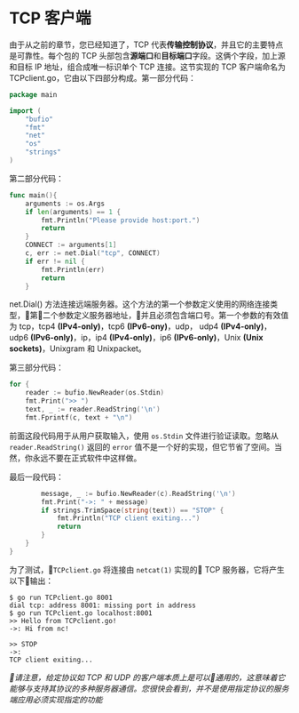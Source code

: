 # **TCP 客户端**

由于从之前的章节，您已经知道了，TCP 代表**传输控制协议**，并且它的主要特点是可靠性。每个包的 TCP 头部包含**源端口**和**目标端口**字段。这俩个字段，加上源和目标 IP 地址，组合成唯一标识单个 TCP 连接。这节实现的 TCP 客户端命名为 TCPclient.go，它由以下四部分构成。第一部分代码：

```go
package main

import (
    "bufio"
    "fmt"
    "net"
    "os"
    "strings"
)
```

第二部分代码：

```go
func main(){
    arguments := os.Args
    if len(arguments) == 1 {
        fmt.Println("Please provide host:port.")
        return
    }
    CONNECT := arguments[1]
    c, err := net.Dial("tcp", CONNECT)
    if err != nil {
        fmt.Println(err)
        return
    }
```

net.Dial() 方法连接远端服务器。这个方法的第一个参数定义使用的网络连接类型，第二个参数定义服务器地址，并且必须包含端口号。第一个参数的有效值为 tcp，tcp4 **(IPv4-only)**，tcp6 **(IPv6-ony)**，udp， udp4 **(IPv4-only)**，udp6 **(IPv6-only)**，ip，ip4 **(IPv4-only)**，ip6 **(IPv6-only)**，Unix **(Unix sockets)**，Unixgram 和 Unixpacket。

第三部分代码：

```go
for {
    reader := bufio.NewReader(os.Stdin)
    fmt.Print(">> ")
    text, _ := reader.ReadString('\n')
    fmt.Fprintf(c, text + "\n")
```

前面这段代码用于从用户获取输入，使用 `os.Stdin` 文件进行验证读取。忽略从 `reader.ReadString()` 返回的 `error` 值不是一个好的实现，但它节省了空间。当然，你永远不要在正式软件中这样做。

最后一段代码：

```go
        message, _ := bufio.NewReader(c).ReadString('\n')
        fmt.Print("->: " + message)
        if strings.TrimSpace(string(text)) == "STOP" {
            fmt.Println("TCP client exiting...")
            return
        }
    }
}
```

为了测试，`TCPclient.go` 将连接由 `netcat(1)` 实现的 TCP 服务器，它将产生以下输出：

```shell
$ go run TCPclient.go 8001
dial tcp: address 8001: missing port in address
$ go run TCPclient.go localhost:8001
>> Hello from TCPclient.go!
->: Hi from nc!

>> STOP
->:
TCP client exiting...
```

*请注意，给定协议如 TCP 和 UDP 的客户端本质上是可以通用的，这意味着它能够与支持其协议的多种服务器通信。您很快会看到，并不是使用指定协议的服务端应用必须实现指定的功能*